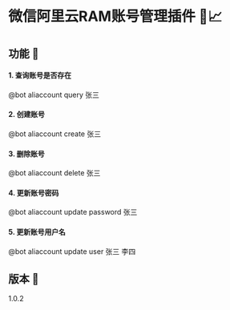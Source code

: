 # 微信阿里云RAM账号管理插件 🤖📈
## 功能 🚀
#### 1. 查询账号是否存在
@bot aliaccount query 张三
#### 2. 创建账号
@bot aliaccount create 张三
#### 3. 删除账号
@bot aliaccount delete 张三
#### 4. 更新账号密码
@bot aliaccount update password 张三
#### 5. 更新账号用户名
@bot aliaccount update user 张三 李四

## 版本 🔢
1.0.2
